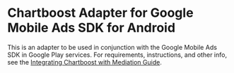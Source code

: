 # Chartboost Adapter for Google Mobile Ads SDK for Android

This is an adapter to be used in conjunction with the Google Mobile Ads SDK in
Google Play services. For requirements, instructions, and other info, see the
[Integrating Chartboost with Mediation Guide](https://developers.google.com/admob/android/mediation/chartboost).
